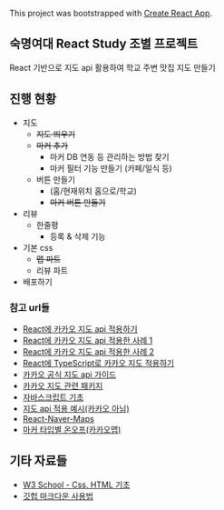 This project was bootstrapped with [Create React App](https://github.com/facebook/create-react-app).

## 숙명여대 React Study 조별 프로젝트 ##

React 기반으로 지도 api 활용하여 학교 주변 맛집 지도 만들기

## 진행 현황 ##
- 지도
  - ~~지도 띄우기~~
  - ~~마커 추가~~
    - 마커 DB 연동 등 관리하는 방법 찾기
    - 마커 필터 기능 만들기 (카페/일식 등)
  - 버튼 만들기
    - (홈/현재위치 홈으로/학교)
    - ~~마커 버튼 만들기~~
- 리뷰
  - 한줄평
    - 등록 & 삭제 기능
- 기본 css
  - ~~맵 파트~~
  - 리뷰 파트
- 배포하기

### 참고 url들 ###
- [React에 카카오 지도 api 적용하기](https://webruden.tistory.com/174)
- [React에 카카오 지도 api 적용한 사례 1](https://velog.io/@bearsjelly/React-kakao-%EC%A7%80%EB%8F%84-%EB%9D%84%EC%9A%B0%EA%B8%B0-2-%EC%95%B1%ED%82%A4%EB%A5%BC-%EC%9D%B4%EC%9A%A9%ED%95%B4-%EC%A7%80%EB%8F%84-%EB%9D%84%EC%9A%B0%EA%B8%B0)
- [React에 카카오 지도 api 적용한 사례 2](https://znznzn.tistory.com/47)
- [React에 TypeScript로 카카오 지도 적용하기](https://chaewonkong.github.io/posts/react-kakao-maps.html)
- [카카오 공식 지도 api 가이드](https://apis.map.kakao.com/web/sample/basicMap/)
- [카카오 지도 관련 패키지](https://musma.github.io/2019/05/17/react-kakao-maps.html)
- [자바스크립트 기초](https://learnjs.vlpt.us/)
- [지도 api 적용 예시(카카오 아님)](https://im-developer.tistory.com/161)
- [React-Naver-Maps](https://zeakd.github.io/react-naver-maps/)
- [마커 타입별 온오프(카카오맵)](https://apis.map.kakao.com/web/sample/categoryMarker/)

## 기타 자료들 ##
- [W3 School - Css, HTML 기초](https://www.w3schools.com/)
- [깃헙 마크다운 사용법](https://gist.github.com/ihoneymon/652be052a0727ad59601)
